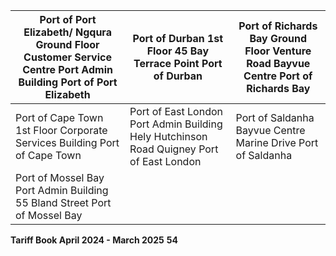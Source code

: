 |Port of Port Elizabeth/ Ngqura Ground Floor Customer Service Centre Port Admin Building Port of Port Elizabeth|Port of Durban 1st Floor 45 Bay Terrace Point Port of Durban|Port of Richards Bay Ground Floor Venture Road Bayvue Centre Port of Richards Bay|
|---|---|---|
|Port of Cape Town 1st Floor Corporate Services Building Port of Cape Town|Port of East London Port Admin Building Hely Hutchinson Road Quigney Port of East London|Port of Saldanha Bayvue Centre Marine Drive Port of Saldanha|
|Port of Mossel Bay Port Admin Building 55 Bland Street Port of Mossel Bay|||


**Tariff Book April 2024 - March 2025** **54**